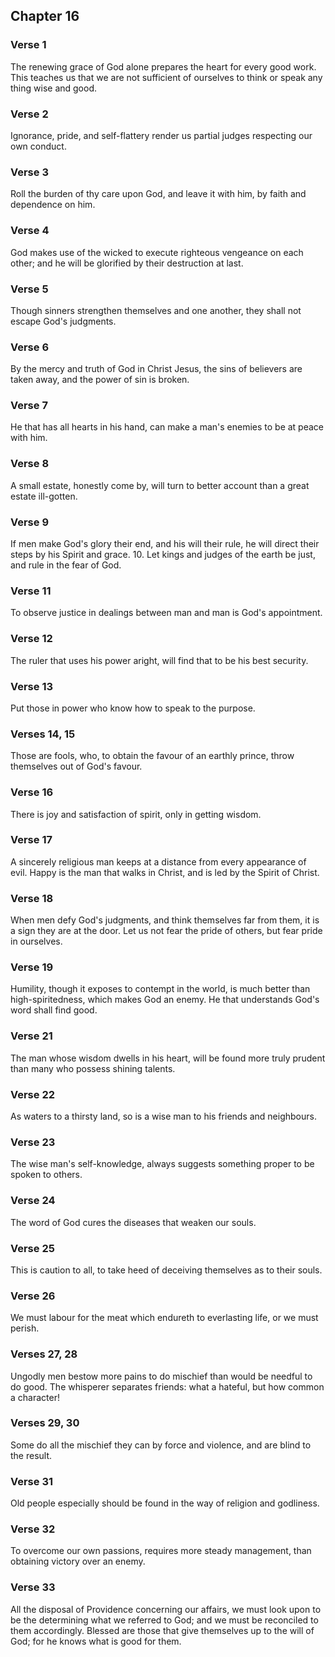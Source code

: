 ## Chapter 16


### Verse 1

The renewing grace of God alone prepares the heart for every good work. This teaches us that we are not sufficient of ourselves to think or speak any thing wise and good.

### Verse 2

Ignorance, pride, and self-flattery render us partial judges respecting our own conduct.

### Verse 3

Roll the burden of thy care upon God, and leave it with him, by faith and dependence on him.

### Verse 4

God makes use of the wicked to execute righteous vengeance on each other; and he will be glorified by their destruction at last.

### Verse 5

Though sinners strengthen themselves and one another, they shall not escape God's judgments.

### Verse 6

By the mercy and truth of God in Christ Jesus, the sins of believers are taken away, and the power of sin is broken.

### Verse 7

He that has all hearts in his hand, can make a man's enemies to be at peace with him.

### Verse 8

A small estate, honestly come by, will turn to better account than a great estate ill-gotten.

### Verse 9

If men make God's glory their end, and his will their rule, he will direct their steps by his Spirit and grace. 10. Let kings and judges of the earth be just, and rule in the fear of God.

### Verse 11

To observe justice in dealings between man and man is God's appointment.

### Verse 12

The ruler that uses his power aright, will find that to be his best security.

### Verse 13

Put those in power who know how to speak to the purpose.

### Verses 14, 15

Those are fools, who, to obtain the favour of an earthly prince, throw themselves out of God's favour.

### Verse 16

There is joy and satisfaction of spirit, only in getting wisdom.

### Verse 17

A sincerely religious man keeps at a distance from every appearance of evil. Happy is the man that walks in Christ, and is led by the Spirit of Christ.

### Verse 18

When men defy God's judgments, and think themselves far from them, it is a sign they are at the door. Let us not fear the pride of others, but fear pride in ourselves.

### Verse 19

Humility, though it exposes to contempt in the world, is much better than high-spiritedness, which makes God an enemy. He that understands God's word shall find good.

### Verse 21

The man whose wisdom dwells in his heart, will be found more truly prudent than many who possess shining talents.

### Verse 22

As waters to a thirsty land, so is a wise man to his friends and neighbours.

### Verse 23

The wise man's self-knowledge, always suggests something proper to be spoken to others.

### Verse 24

The word of God cures the diseases that weaken our souls.

### Verse 25

This is caution to all, to take heed of deceiving themselves as to their souls.

### Verse 26

We must labour for the meat which endureth to everlasting life, or we must perish.

### Verses 27, 28

Ungodly men bestow more pains to do mischief than would be needful to do good. The whisperer separates friends: what a hateful, but how common a character!

### Verses 29, 30

Some do all the mischief they can by force and violence, and are blind to the result.

### Verse 31

Old people especially should be found in the way of religion and godliness.

### Verse 32

To overcome our own passions, requires more steady management, than obtaining victory over an enemy.

### Verse 33

All the disposal of Providence concerning our affairs, we must look upon to be the determining what we referred to God; and we must be reconciled to them accordingly. Blessed are those that give themselves up to the will of God; for he knows what is good for them.

